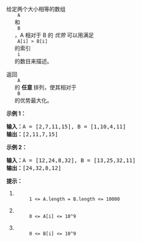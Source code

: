 <html>
 <body>
  <p>
   给定两个大小相等的数组
   <code>
    A
   </code>
   和
   <code>
    B
   </code>
   ，A 相对于 B 的
   <em>
    优势
   </em>
   可以用满足
   <code>
    A[i] &gt; B[i]
   </code>
   的索引
   <code>
    i
   </code>
   的数目来描述。
  </p>
  <p>
   返回
   <code>
    A
   </code>
   的
   <strong>
    任意
   </strong>
   排列，使其相对于
   <code>
    B
   </code>
   的优势最大化。
  </p>
  <p>
  </p>
  <p>
   <strong>
    示例 1：
   </strong>
  </p>
  <pre><strong>输入：</strong>A = [2,7,11,15], B = [1,10,4,11]
<strong>输出：</strong>[2,11,7,15]
</pre>
  <p>
   <strong>
    示例 2：
   </strong>
  </p>
  <pre><strong>输入：</strong>A = [12,24,8,32], B = [13,25,32,11]
<strong>输出：</strong>[24,32,8,12]
</pre>
  <p>
  </p>
  <p>
   <strong>
    提示：
   </strong>
  </p>
  <ol>
   <li>
    <code>
     1 &lt;= A.length = B.length &lt;= 10000
    </code>
   </li>
   <li>
    <code>
     0 &lt;= A[i] &lt;= 10^9
    </code>
   </li>
   <li>
    <code>
     0 &lt;= B[i] &lt;= 10^9
    </code>
   </li>
  </ol>
 </body>
</html>